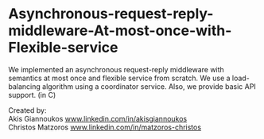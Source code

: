 # Asynchronous-request-reply-middleware-At-most-once-with-Flexible-service
We implemented an asynchronous request-reply middleware with semantics at most once and flexible service from scratch. We use a load-balancing algorithm using a coordinator service. Also, we provide basic API support. (in C)


Created by:
<br />
Akis Giannoukos  www.linkedin.com/in/akisgiannoukos
<br />
Christos Matzoros   www.linkedin.com/in/matzoros-christos
